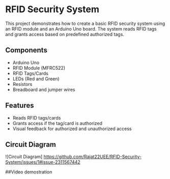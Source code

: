 # RFID Security System

This project demonstrates how to create a basic RFID security system using an RFID module and an Arduino Uno board. The system reads RFID tags and grants access based on predefined authorized tags.

## Components

- Arduino Uno
- RFID Module (MFRC522)
- RFID Tags/Cards
- LEDs (Red and Green)
- Resistors
- Breadboard and jumper wires

## Features

- Reads RFID tags/cards
- Grants access if the tag/card is authorized
- Visual feedback for authorized and unauthorized access

## Circuit Diagram

![Circuit Diagram] https://github.com/Rajat22UEE/RFID-Security-System/issues/1#issue-2311567442

##Video demostration 




 
